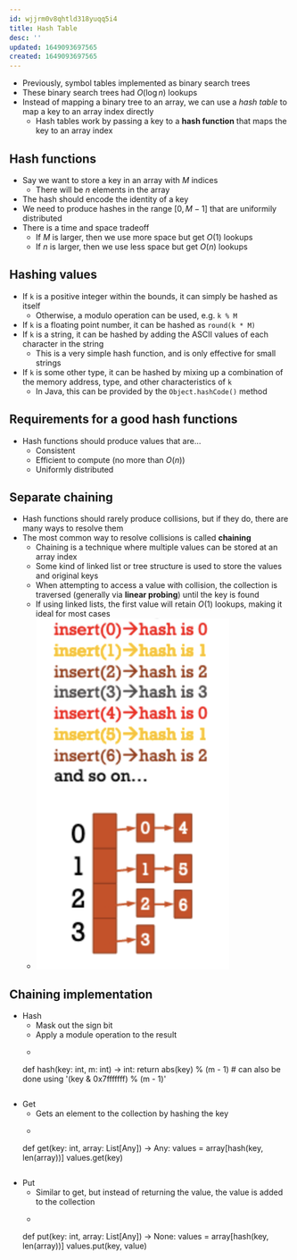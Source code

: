 ```yaml
---
id: wjjrm0v8qhtld318yuqq5i4
title: Hash Table
desc: ''
updated: 1649093697565
created: 1649093697565
---
```


- Previously, symbol tables implemented as binary search trees
- These binary search trees had $O(\log n)$ lookups
- Instead of mapping a binary tree to an array, we can use a *hash table* to map a key to an array index directly
    - Hash tables work by passing a key to a **hash function** that maps the key to an array index

## Hash functions

- Say we want to store a key in an array with $M$ indices
    - There will be $n$ elements in the array
- The hash should encode the identity of a key
- We need to produce hashes in the range $[0, M-1]$ that are uniformily distributed
- There is a time and space tradeoff
    - If $M$ is larger, then we use more space but get $O(1)$ lookups
    - If $n$ is larger, then we use less space but get $O(n)$ lookups

## Hashing values

- If `k` is a positive integer within the bounds, it can simply be hashed as itself
    - Otherwise, a modulo operation can be used, e.g. `k % M`
- If `k` is a floating point number, it can be hashed as `round(k * M)`
- If `k` is a string, it can be hashed by adding the ASCII values of each character in the string
    - This is a very simple hash function, and is only effective for small strings
- If `k` is some other type, it can be hashed by mixing up a combination of the memory address, type, and other characteristics of `k`
    - In Java, this can be provided by the `Object.hashCode()` method

## Requirements for a good hash functions

- Hash functions should produce values that are...
    - Consistent
    - Efficient to compute (no more than $O(n)$)
    - Uniformly distributed

## Separate chaining

- Hash functions should rarely produce collisions, but if they do, there are many ways to resolve them
- The most common way to resolve collisions is called **chaining**
    - Chaining is a technique where multiple values can be stored at an array index
    - Some kind of linked list or tree structure is used to store the values and original keys
    - When attempting to access a value with collision, the collection is traversed (generally via **linear probing**) until the key is found
    - If using linked lists, the first value will retain $O(1)$ lookups, making it ideal for most cases
    - ![](/assets/images/2022-04-04-10-55-37.png)

## Chaining implementation

- Hash
    - Mask out the sign bit
    - Apply a module operation to the result
    - ```python
    def hash(key: int, m: int) -> int:
        return abs(key) % (m - 1) # can also be done using '(key & 0x7fffffff) % (m - 1)'
    ```
- Get
    - Gets an element to the collection by hashing the key
    - ```python
    def get(key: int, array: List[Any]) -> Any:
        values = array[hash(key, len(array))]
        values.get(key)
    ``` 
- Put
    - Similar to get, but instead of returning the value, the value is added to the collection
    - ```python
    def put(key: int, array: List[Any]) -> None:
        values = array[hash(key, len(array))]
        values.put(key, value)
    ```